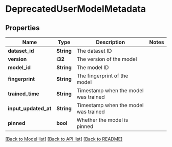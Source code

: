 # DeprecatedUserModelMetadata

## Properties

Name | Type | Description | Notes
------------ | ------------- | ------------- | -------------
**dataset_id** | **String** | The dataset ID | 
**version** | **i32** | The version of the model | 
**model_id** | **String** | The model ID | 
**fingerprint** | **String** | The fingerprint of the model | 
**trained_time** | **String** | Timestamp when the model was trained | 
**input_updated_at** | **String** | Timestamp when the model was trained | 
**pinned** | **bool** | Whether the model is pinned | 

[[Back to Model list]](../README.md#documentation-for-models) [[Back to API list]](../README.md#documentation-for-api-endpoints) [[Back to README]](../README.md)


